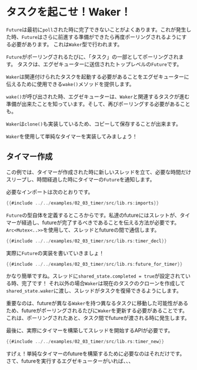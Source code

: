 # タスクを起こせ！Waker！

`Future`は最初に`poll`された時に完了できないことがよくあります。これが発生した時、`Future`はさらに前進する準備ができたら再度ポーリングされるようにする必要があります。
これは`Waker`型で行われます。

`Future`がポーリングされるたびに、「タスク」の一部としてポーリングされます。
タスクは、エグゼキューターに送信されたトップレベルの`Future`です。

`Waker`は関連付けられたタスクを起動する必要があることをエグゼキューターに伝えるために使用できる`wake()`メソッドを提供します。

`wake()`が呼び出された時、エグゼキューターは、`Waker`と関連するタスクが進む準備が出来たことを知っています。そして、再びポーリングする必要があることも。

`Waker`は`clone()`も実装しているため、コピーして保存することが出来ます。

`Waker`を使用して単純なタイマーを実装してみましょう！

## タイマー作成

この例では、タイマーが作成された時に新しいスレッドを立て、必要な時間だけスリープし、時間経過した時にタイマーの`Future`を通知します。

必要なインポートは次のとおりです。

```rust
{{#include ../../examples/02_03_timer/src/lib.rs:imports}}
```

`Future`の型自体を定義するところからです。私達のfutureにはスレットが、タイマーが経過し、futureが完了するべきであることを伝える方法が必要です。 `Arc<Mutex<..>>`を使用して、スレッドとfutureの間で通信します。

```rust
{{#include ../../examples/02_03_timer/src/lib.rs:timer_decl}}
```

実際に`Future`の実装を書いていきましょ！

```rust
{{#include ../../examples/02_03_timer/src/lib.rs:future_for_timer}}
```

かなり簡単ですね。スレッドに`shared_state.completed = true`が設定されている時、完了です！ それ以外の場合`Waker`は現在のタスクのクローンを作成して`shared_state.waker`に渡し、スレッドがタスクを復帰できるようにします。

重要なのは、futureが異なる`Waker`を持つ異なるタスクに移動した可能性があるため、futureがポーリングされるたびに`Waker`を更新する必要があることです。これは、ポーリングされたあと、タスク間でfutureが渡される時に発生します。

最後に、実際にタイマーを構築してスレッドを開始するAPIが必要です。

```rust
{{#include ../../examples/02_03_timer/src/lib.rs:timer_new}}
```

すげぇ！単純なタイマーのfutureを構築するために必要なのはそれだけです。
さて、futureを実行するエグゼキューターがいれば、、、

